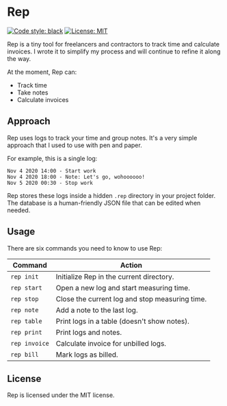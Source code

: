 # Rep

[![Code style: black](https://img.shields.io/badge/code%20style-black-000000.svg)](https://github.com/psf/black)
[![License: MIT](https://img.shields.io/badge/License-MIT-yellow.svg)](https://opensource.org/licenses/MIT)

Rep is a tiny tool for freelancers and contractors to track time and calculate invoices. I wrote it to simplify my process and will continue to refine it along the way.

At the moment, Rep can:

- Track time
- Take notes
- Calculate invoices

## Approach

Rep uses logs to track your time and group notes. It's a very simple approach that I used to use with pen and paper.

For example, this is a single log:

```
Nov 4 2020 14:00 - Start work
Nov 4 2020 18:00 - Note: Let's go, wohoooooo!
Nov 5 2020 00:30 - Stop work
```

Rep stores these logs inside a hidden `.rep` directory in your project folder. The database is a human-friendly JSON file that can be edited when needed.

## Usage

There are six commands you need to know to use Rep:

| Command       | Action                                         |
| ------------- | ---------------------------------------------- |
| `rep init`    | Initialize Rep in the current directory.       |
| `rep start`   | Open a new log and start measuring time.       |
| `rep stop`    | Close the current log and stop measuring time. |
| `rep note`    | Add a note to the last log.                    |
| `rep table`   | Print logs in a table (doesn't show notes).    |
| `rep print`   | Print logs and notes.                          |
| `rep invoice` | Calculate invoice for unbilled logs.           |
| `rep bill`    | Mark logs as billed.                           |

## License

Rep is licensed under the MIT license.
